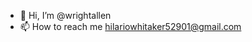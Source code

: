 - 👋 Hi, I’m @wrightallen
- 📫 How to reach me hilariowhitaker52901@gmail.com

<!---
wrightallen/wrightallen is a ✨ special ✨ repository because its `README.md` (this file) appears on your GitHub profile.
You can click the Preview link to take a look at your changes.
--->

